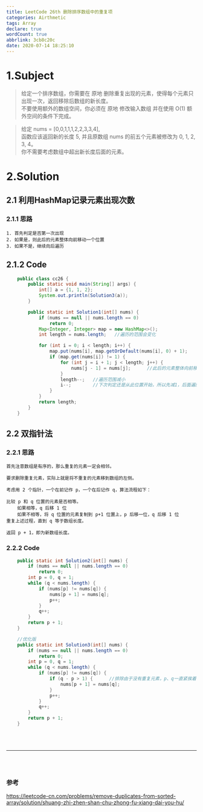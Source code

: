 ```yaml
---
title: LeetCode 26th 删除排序数组中的重复项
categories: Airthmetic
tags: Array
declare: true
wordCount: true
abbrlink: 3cb8c20c
date: 2020-07-14 18:25:10
---
```

# 1.Subject
>给定一个排序数组，你需要在 原地 删除重复出现的元素，使得每个元素只出现一次，返回移除后数组的新长度。      
>不要使用额外的数组空间，你必须在 原地 修改输入数组 并在使用 O(1) 额外空间的条件下完成。

<!-- more -->

>给定 nums = [0,0,1,1,1,2,2,3,3,4],    
>函数应该返回新的长度 5, 并且原数组 nums 的前五个元素被修改为 0, 1, 2, 3, 4。   
>你不需要考虑数组中超出新长度后面的元素。

# 2.Solution

## 2.1 利用HashMap记录元素出现次数

### 2.1.1 思路
    1. 首先判定是否第一次出现
    2. 如果是，则此后的元素整体向前移动一个位置
    3. 如果不是，继续向后遍历

## 2.1.2 Code
```java
    public class cc26 {
        public static void main(String[] args) {
            int[] a = {1, 1, 2};
            System.out.println(Solution3(a));
        }

        public static int Solution1(int[] nums) {
            if (nums == null || nums.length == 0)
                return 0;
            Map<Integer, Integer> map = new HashMap<>();
            int length = nums.length;   //遍历的范围会变化

            for (int i = 0; i < length; i++) {
                map.put(nums[i], map.getOrDefault(nums[i], 0) + 1);
                if (map.get(nums[i]) != 1) {
                    for (int j = i + 1; j < length; j++) {
                        nums[j - 1] = nums[j];      //此后的元素整体向前移动一个位置
                    }
                    length--;   //遍历范围减小
                    i--;        //下次判定还是从此位置开始，所以先减1，后面遍历会加1
                }
            }
            return length;
        }
    }
```

## 2.2 双指针法

### 2.2.1 思路
    首先注意数组是有序的，那么重复的元素一定会相邻。

    要求删除重复元素，实际上就是将不重复的元素移到数组的左侧。

    考虑用 2 个指针，一个在前记作 p，一个在后记作 q，算法流程如下：

    比较 p 和 q 位置的元素是否相等。
        如果相等，q 后移 1 位
        如果不相等，将 q 位置的元素复制到 p+1 位置上，p 后移一位，q 后移 1 位
    重复上述过程，直到 q 等于数组长度。

    返回 p + 1，即为新数组长度。

### 2.2.2 Code
```java
    public static int Solution2(int[] nums) {
        if (nums == null || nums.length == 0)
            return 0;
        int p = 0, q = 1;
        while (q < nums.length) {
            if (nums[p] != nums[q]) {
                nums[p + 1] = nums[q];
                p++;
            }
            q++;
        }
        return p + 1;
    }

    //优化版
    public static int Solution3(int[] nums) {
        if (nums == null || nums.length == 0)
            return 0;
        int p = 0, q = 1;
        while (q < nums.length) {
            if (nums[p] != nums[q]) {
                if (q - p > 1) {      //排除由于没有重复元素，p、q一直紧挨着，但也会一直进行不必要的赋值
                    nums[p + 1] = nums[q];
                }
                p++;
            }
            q++;
        }
        return p + 1;
    }
```

<br>
<br>

***

<br>
<br>

### 参考
https://leetcode-cn.com/problems/remove-duplicates-from-sorted-array/solution/shuang-zhi-zhen-shan-chu-zhong-fu-xiang-dai-you-hu/
